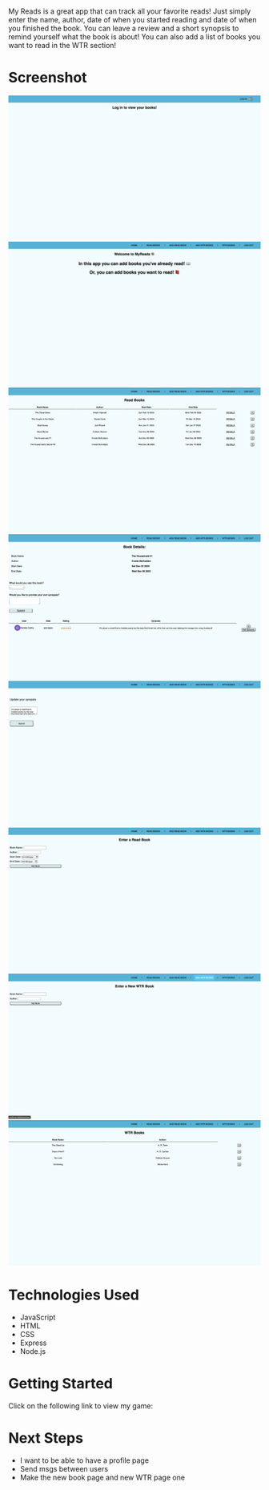 # <My Reads>

My Reads is a great app that can track all your favorite reads! Just simply enter the name, author, date of when you started reading and date of when you finished the book. You can leave a review and a short synopsis to remind yourself what the book is about! You can also add a list of books you want to read in the WTR section!

# Screenshot

<img src="Logged out page.png">
<img src="Login page.png">
<img src="Read Books page.png">
<img src="Book Details page.png">
<img src="Edit Synopsis page.png">
<img src="New Read Book page.png">
<img src="New WTR page.png">
<img src="WTR page.png">

# Technologies Used

- JavaScript
- HTML
- CSS
- Express
- Node.js

# Getting Started

Click on the following link to view my game:


# Next Steps

- I want to be able to have a profile page
- Send msgs between users
- Make the new book page and new WTR page one